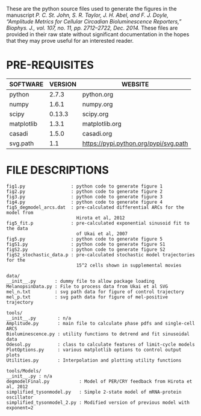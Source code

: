 These are the python source files used to generate the figures in the manuscript *P. C. St. John, S. R. Taylor, J. H. Abel, and F. J. Doyle, “Amplitude Metrics for Cellular Circadian Bioluminescence Reporters,” Biophys. J., vol. 107, no. 11, pp. 2712–2722, Dec. 2014.*
These files are provided in their raw state without
significant documentation in the hopes that they may prove useful for an
interested reader.


PRE-REQUISITES
==============

SOFTWARE   | VERSION | WEBSITE
-----------|---------|--------
python     | 2.7.3   | python.org
numpy      | 1.6.1   | numpy.org
scipy      | 0.13.3  | scipy.org
matplotlib | 1.3.1   | matplotlib.org
casadi     | 1.5.0   | casadi.org
svg.path   | 1.1     | https://pypi.python.org/pypi/svg.path


FILE DESCRIPTIONS
=================
```
fig1.py                 : python code to generate figure 1
fig2.py                 : python code to generate figure 2
fig3.py                 : python code to generate figure 3
fig4.py                 : python code to generate figure 4
fig5_degmodel_arcs.dat  : pre-calculated differential ARCs for the model from
                          Hirota et al, 2012
fig5_fit.p              : pre-calculated exponential sinusoid fit to the data
                          of Ukai et al, 2007
fig5.py                 : python code to generate figure 5
figS1.py                : python code to generate figure S1
figS2.py                : python code to generate figure S2
figS2_stochastic_data.p : pre-calculated stochastic model trajectories for the
                          15^2 cells shown in supplemental movies

data/
__init__.py       : dummy file to allow package loading
MelanopsinData.py : File to process data from Ukai et al SVG
mel_n.txt         : svg path data for figure of control trajectory
mel_p.txt         : svg path data for figure of mel-positive trajectory

tools/
__init__.py        : n/a
Amplitude.py       : main file to calculate phase pdfs and single-cell ARCS
Bioluminescence.py : utility functions to detrend and fit sinusoidal data
Odesol.py          : class to calculate features of limit-cycle models
PlotOptions.py     : various matplotlib options to control output plots
Utilities.py       : Interpolation and plotting utility functions

tools/Models/ 
__init__.py : n/a
degmodelFinal.py           : Model of PER/CRY feedback from Hirota et al, 2012
simplified_tysonmodel.py   : Simple 2-state model of mRNA-protein oscillator
simplified_tysonmodel_2.py : Modified version of previous model with exponent=2
```

